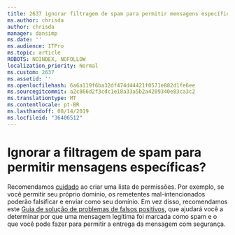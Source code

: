 ```yaml
---
title: 2637 ignorar filtragem de spam para permitir mensagens específicas?
ms.author: chrisda
author: chrisda
manager: dansimp
ms.date: ''
ms.audience: ITPro
ms.topic: article
ROBOTS: NOINDEX, NOFOLLOW
localization_priority: Normal
ms.custom: 2637
ms.assetid: ''
ms.openlocfilehash: 6a6a119f6ba32df474d44421f0571e882d1fe6ee
ms.sourcegitcommit: a2c866d2f3cdc1e18a33a5b2a4209340e83ca3c2
ms.translationtype: MT
ms.contentlocale: pt-BR
ms.lasthandoff: 08/14/2019
ms.locfileid: "36406512"
---
```

# <a name="bypass-spam-filtering-to-allow-specific-messages"></a>Ignorar a filtragem de spam para permitir mensagens específicas?

Recomendamos [cuidado](https://docs.microsoft.com/exchange/troubleshoot/antispam/cautions-against-bypassing-spam-filters) ao criar uma lista de permissões. Por exemplo, se você permitir seu próprio domínio, os remetentes mal-intencionados poderão falsificar e enviar como seu domínio.  Em vez disso, recomendamos este [Guia de solução de problemas de falsos positivos](https://docs.microsoft.com/office365/securitycompliance/prevent-email-from-being-marked-as-spam), que ajudará você a determinar por que uma mensagem legítima foi marcada como spam e o que você pode fazer para permitir a entrega da mensagem com segurança.
